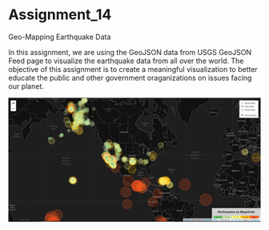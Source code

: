 # Assignment_14
Geo-Mapping Earthquake Data


In this assignment, we are using the GeoJSON data from USGS GeoJSON Feed page to visualize the earthquake data from all over the world. The objective of this assignment is to create a meaningful visualization to better educate the public and other government oraganizations on issues facing our planet.

![alt text](Earthquake_Map.png)
